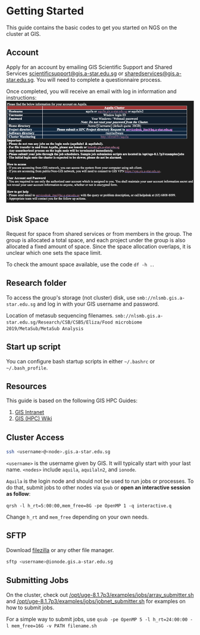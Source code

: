 # Getting Started
This guide contains the basic codes to get you started on NGS on the cluster at GIS.

## Account
Apply for an account by emailing GIS Scientific Support and Shared Services scientificsupport@gis.a-star.edu.sg or sharedservices@gis.a-star.edu.sg. You will need
to complete a questionnaire process.

Once completed, you will receive an email with log in information and instructions:
![](links/login.png)


## Disk Space
Request for space from shared services or from members in the group. The group is allocated a total space, and each project under the group is also allocated a fixed amount of space. Since the space allocation overlaps, it is unclear which one sets the space limit.

To check the amount space available, use the code `df -h .`.

## Research folder
To access the group's storage (not cluster) disk, use `smb://nlsmb.gis.a-star.edu.sg` and log in with your GIS username and password.

Location of metasub sequencing filenames.
`smb://nlsmb.gis.a-star.edu.sg/Research/CSB/CSB5/Eliza/Food microbiome 2019/MetaSub/MetaSub Analysis`

## Start up script
You can configure bash startup scripts in either `~/.bashrc` or `~/.bash_profile`.

## Resources
This guide is based on the following GIS HPC Guides:
1. [GIS Intranet](http://intranet.gis.a-star.edu.sg/opencms754/opencms/intranet/index.html)
1. [GIS (HPC) Wiki](http://wiki.gis.a-star.edu.sg/index.php/Main_Page)

## Cluster Access
```bash
ssh <username>@<node>.gis.a-star.edu.sg
```
`<username>` is the username given by GIS. It will typically start with your last name. `<nodes>` include `aquila`, `aquilaln2`, and `ionode`.

`Aquila` is the login node and should not be used to run jobs or processes. To do that, submit jobs to other nodes via `qsub` or __open an interactive session as follow__:

`qrsh -l h_rt=5:00:00,mem_free=8G -pe OpenMP 1 -q interactive.q`

Change `h_rt` and `mem_free` depending on your own needs.

## SFTP
Download [filezilla](https://filezilla-project.org/) or any other file manager.
```bash
sftp <username>@ionode.gis.a-star.edu.sg
```

## Submitting Jobs
On the cluster, check out [/opt/uge-8.1.7p3/examples/jobs/array_submitter.sh]('./links/array_submitter.md') and [/opt/uge-8.1.7p3/examples/jobs/jobnet_submitter.sh]('./links/jobnet_submitter.md') for examples on how to submit jobs.

For a simple way to submit jobs, use
`qsub -pe OpenMP 5 -l h_rt=24:00:00 -l mem_free=16G -v PATH filename.sh`
